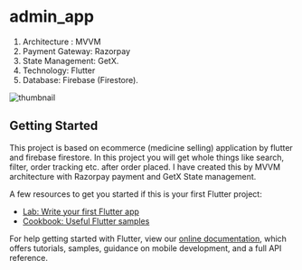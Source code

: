 # admin_app
1. Architecture : MVVM
2. Payment Gateway: Razorpay
3. State Management: GetX.
4. Technology: Flutter
5. Database: Firebase (Firestore).

![thumbnail](https://user-images.githubusercontent.com/107117774/183289979-b8581393-1339-4130-b04c-f0d6f9418134.png)


## Getting Started

This project is based on ecommerce (medicine selling) application by flutter and firebase firestore. In this project you will get whole things like search, filter, order tracking etc. after order placed. I have created this by MVVM architecture with Razorpay payment and GetX State management.

A few resources to get you started if this is your first Flutter project:

- [Lab: Write your first Flutter app](https://flutter.dev/docs/get-started/codelab)
- [Cookbook: Useful Flutter samples](https://flutter.dev/docs/cookbook)

For help getting started with Flutter, view our
[online documentation](https://flutter.dev/docs), which offers tutorials,
samples, guidance on mobile development, and a full API reference.
